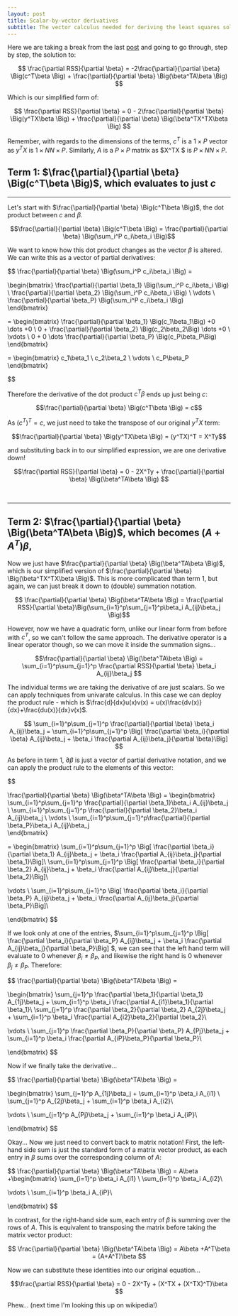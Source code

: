 ```yaml
---
layout: post
title: Scalar-by-vector derivatives
subtitle: The vector calculus needed for deriving the least squares solution
---
```


Here we are taking a break from the last [post](../2017-02-07-least-squares-for-dummies) and going to go through, step by step, the solution to:

$$ \frac{\partial RSS}{\partial \beta} = -2\frac{\partial}{\partial \beta} \Big(c^T\beta \Big) + \frac{\partial}{\partial \beta} \Big(\beta^TA\beta \Big) $$

Which is our simplified form of:

$$ \frac{\partial RSS}{\partial \beta} = 0 - 2\frac{\partial}{\partial \beta} \Big(y^TX\beta \Big) + \frac{\partial}{\partial \beta} \Big(\beta^TX^TX\beta \Big) $$

Remember, with regards to the dimensions of the terms, $c^T$ is a $1\times P$ vector
 as $y^TX$ is $1\times N N\times P$. Similarly, $A$ is a $P\times P$ matrix as $X^TX \$ is
 $P\times N N \times P$. 
<br>

## Term 1:  $\frac{\partial}{\partial \beta} \Big(c^T\beta \Big)$, which evaluates to just $c$

---

Let's start with $\frac{\partial}{\partial \beta} \Big(c^T\beta \Big)$, the dot product between $c$ and $\beta$. 

$$\frac{\partial}{\partial \beta} \Big(c^T\beta \Big) =  \frac{\partial}{\partial \beta} \Big(\sum_i^P c_i\beta_i \Big)$$

We want to know how this dot product changes as the vector $\beta$ is altered. We can write this as a vector of partial derivatives:

$$
\frac{\partial}{\partial \beta} \Big(\sum_i^P c_i\beta_i \Big) = 

\begin{bmatrix}
 \frac{\partial}{\partial \beta_1} \Big(\sum_i^P c_i\beta_i \Big)  \\
 \frac{\partial}{\partial \beta_2} \Big(\sum_i^P c_i\beta_i \Big)   \\
  \vdots \\
  \frac{\partial}{\partial \beta_P} \Big(\sum_i^P c_i\beta_i \Big)  
\end{bmatrix}

= \begin{bmatrix}
 \frac{\partial}{\partial \beta_1} \Big(c_1\beta_1\Big) +0 \dots +0   \\
 0 + \frac{\partial}{\partial \beta_2} \Big(c_2\beta_2\Big)  \dots +0    \\
  \vdots \\
 0 + 0 \dots  \frac{\partial}{\partial \beta_P} \Big(c_P\beta_P\Big)  
\end{bmatrix}

= \begin{bmatrix}
 c_1\beta_1  \\
 c_2\beta_2 \\
  \vdots \\
 c_P\beta_P 
\end{bmatrix}

$$

Therefore the derivative of the dot product $c^T\beta$ ends up just being $c$:

$$\frac{\partial}{\partial \beta} \Big(c^T\beta \Big) =  c$$

As $(c^T)^T = c$, we just need to take the transpose of our original $y^TX$ term:

$$\frac{\partial}{\partial \beta} \Big(y^TX\beta \Big) =  (y^TX)^T = X^Ty$$

and substituting back in to our simplified expression, we are one derivative down!

$$\frac{\partial RSS}{\partial \beta} = 0 - 2X^Ty + \frac{\partial}{\partial \beta} \Big(\beta^TA\beta \Big) $$

<br>

---


## Term 2:  $\frac{\partial}{\partial \beta} \Big(\beta^TA\beta \Big)$, which becomes $(A+A^T)\beta$,
Now we just have $\frac{\partial}{\partial \beta} \Big(\beta^TA\beta \Big)$, which is our simplified version
of $\frac{\partial}{\partial \beta} \Big(\beta^TX^TX\beta \Big)$. This is more complicated than term 1, but
again, we can just break it down to (double) summation notation.

$$ \frac{\partial}{\partial \beta} \Big(\beta^TA\beta \Big) =
\frac{\partial RSS}{\partial \beta}\Big(\sum_{i=1}^p\sum_{j=1}^p\beta_i A_{ij}\beta_j \Big)$$

However, now we have a quadratic form, unlike our linear form from before with $c^T$, so we can't follow the same approach. 
The derivative operator is a linear operator though, so we can move it inside the summation signs...

$$\frac{\partial}{\partial \beta} \Big(\beta^TA\beta \Big) =
 \sum_{i=1}^p\sum_{j=1}^p \frac{\partial RSS}{\partial \beta} \beta_i A_{ij}\beta_j $$

The individual terms we are taking the derivative of are just scalars. So we can apply techniques from univarate calculus.
In this case we can deploy the product rule - which is $\frac{d}{dx}u(x)v(x) = u(x)\frac{dv(x)}{dx}+\frac{du(x)}{dx}v(x)$.

$$
\sum_{i=1}^p\sum_{j=1}^p \frac{\partial}{\partial \beta} \beta_i A_{ij}\beta_j = 
\sum_{i=1}^p\sum_{j=1}^p \Big[ \frac{\partial \beta_i}{\partial \beta} A_{ij}\beta_j + \beta_i \frac{\partial A_{ij}\beta_j}{\partial \beta}\Big] $$

As before in term 1, $\partial\beta$ is just a vector of partial derivative notation, and we can apply the product rule to the elements of this vector:

$$

\frac{\partial}{\partial \beta} \Big(\beta^TA\beta \Big) =
\begin{bmatrix}
  \sum_{i=1}^p\sum_{j=1}^p \frac{\partial}{\partial \beta_1}\beta_i A_{ij}\beta_j   \\
 \sum_{i=1}^p\sum_{j=1}^p \frac{\partial}{\partial \beta_2}\beta_i A_{ij}\beta_j    \\
  \vdots \\
   \sum_{i=1}^p\sum_{j=1}^p\frac{\partial}{\partial \beta_P}\beta_i A_{ij}\beta_j  
\end{bmatrix}

= \begin{bmatrix}
\sum_{i=1}^p\sum_{j=1}^p \Big[ \frac{\partial \beta_i}{\partial \beta_1} A_{ij}\beta_j + \beta_i \frac{\partial A_{ij}\beta_j}{\partial \beta_1}\Big]\\
\sum_{i=1}^p\sum_{j=1}^p \Big[ \frac{\partial \beta_i}{\partial \beta_2} A_{ij}\beta_j + \beta_i \frac{\partial A_{ij}\beta_j}{\partial \beta_2}\Big]\\

 \vdots \\
\sum_{i=1}^p\sum_{j=1}^p \Big[ \frac{\partial \beta_i}{\partial \beta_P} A_{ij}\beta_j + \beta_i \frac{\partial A_{ij}\beta_j}{\partial \beta_P}\Big]\\

\end{bmatrix}
$$

If we look only at one of the entries, $\sum_{i=1}^p\sum_{j=1}^p \Big[ \frac{\partial \beta_i}{\partial \beta_P} A_{ij}\beta_j + \beta_i \frac{\partial A_{ij}\beta_j}{\partial \beta_P}\Big]
$, we can see that the left hand term will evaluate to 0 whenever $\beta_i \neq \beta_P$, and likewise the right hand is 0 whenever $\beta_j \neq \beta_P$. Therefore:

$$ \frac{\partial}{\partial \beta} \Big(\beta^TA\beta \Big) =

\begin{bmatrix}
\sum_{j=1}^p \frac{\partial \beta_1}{\partial \beta_1} A_{1j}\beta_j + \sum_{i=1}^p \beta_i \frac{\partial A_{i1}\beta_1}{\partial \beta_1}\\
\sum_{j=1}^p \frac{\partial \beta_2}{\partial \beta_2} A_{2j}\beta_j + \sum_{i=1}^p \beta_i \frac{\partial A_{i2}\beta_2}{\partial \beta_2}\\

 \vdots \\
\sum_{j=1}^p \frac{\partial \beta_P}{\partial \beta_P} A_{Pj}\beta_j + \sum_{i=1}^p \beta_i \frac{\partial A_{iP}\beta_P}{\partial \beta_P}\\

\end{bmatrix}
$$

Now if we finally take the derivative...

$$
\frac{\partial}{\partial \beta} \Big(\beta^TA\beta \Big) =

\begin{bmatrix}
\sum_{j=1}^p A_{1j}\beta_j + \sum_{i=1}^p \beta_i A_{i1} \\
\sum_{j=1}^p A_{2j}\beta_j + \sum_{i=1}^p \beta_i A_{i2}\\

 \vdots \\
\sum_{j=1}^p A_{Pj}\beta_j + \sum_{i=1}^p \beta_i A_{iP}\\

\end{bmatrix}
$$


Okay... Now we just need to convert back to matrix notation! First, the left-hand side sum is just the standard form of
a matrix vector product, as each entry in $\beta$ sums over the corresponding column of $A$:

$$
\frac{\partial}{\partial \beta} \Big(\beta^TA\beta \Big) =
A\beta  +\begin{bmatrix}
 \sum_{i=1}^p \beta_i A_{i1} \\
\sum_{i=1}^p \beta_i A_{i2}\\

 \vdots \\
 \sum_{i=1}^p \beta_i A_{iP}\\

\end{bmatrix}
$$

In contrast, for the right-hand side sum, each entry of $\beta$ is summing over the rows of $A$. This is equivalent to transposing the matrix
before taking the 
matrix vector product:

$$
\frac{\partial}{\partial \beta} \Big(\beta^TA\beta \Big) =
A\beta  +A^T\beta = (A+A^T)\beta
$$
 
Now we can substitute these identities into our original equation...

$$\frac{\partial RSS}{\partial \beta} = 0 - 2X^Ty + (X^TX + (X^TX)^T)\beta $$

Phew... (next time I'm looking this up on wikipedia!)
